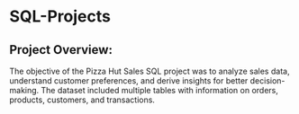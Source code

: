 # SQL-Projects
## Project Overview:
The objective of the Pizza Hut Sales SQL project was to analyze sales data, understand customer preferences, and derive insights for better decision-making. The dataset included multiple tables with information on orders, products, customers, and transactions.

